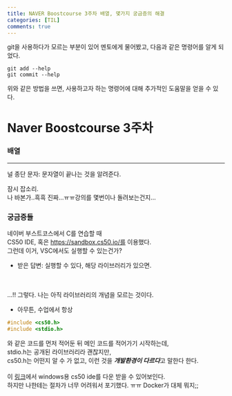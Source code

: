 ```yaml
---
title: NAVER Boostcourse 3주차 배열, 몇가지 궁금증의 해결
categories: [TIL]
comments: true
---
```

git을 사용하다가 모르는 부분이 있어 멘토에게 물어봤고, 다음과 같은 명령어를 알게 되었다.
```
git add --help
git commit --help
```
위와 같은 방법을 쓰면, 사용하고자 하는 명령어에 대해 추가적인 도움말을 얻을 수 있다.   

# Naver Boostcourse 3주차
 
 ### 배열
 ---
 널 종단 문자: 문자열이 끝나는 것을 알려준다.

   
잠시 잡소리.   
나 바본가..흑흑 진짜...ㅠㅠ강의를 몇번이나 돌려보는건지...




### <strong> 궁금증들 </strong>
네이버 부스트코스에서 C를 연습할 때   
CS50 IDE, 혹은 https://sandbox.cs50.io/를 이용했다.   
그런데 이거, VSC에서도 실행할 수 있는건가?
- 받은 답변: 실행할 수 있다, 해당 라이브러리가 있으면.   
<br>
<br>
...!!   
그렇다.   
나는 아직 라이브러리의 개념을 모르는 것이다.   

- 아무튼, 수업에서 항상
``` c
#include <cs50.h>
#include <stdio.h>
```
와 같은 코드를 먼저 적어둔 뒤 메인 코드를 적어가기 시작하는데,   
stdio.h는 공개된 라이브러리라 괜찮지만,   
cs50.h는 어떤지 알 수 가 없고, 이런 것을 ***개발환경이 다르다***고 말한다 한다.   
<br>
이 [링크][1]에서 windows용 cs50 ide를 다운 받을 수 있어보인다.   
하지만 나한테는 절차가 너무 어려워서 포기했다. ㅠㅠ
Docker가 대체 뭐지;;  


[1]: https://cs50.readthedocs.io/ide/offline/

